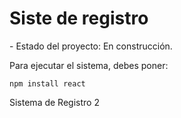 <h1>Siste de registro</h1>
- Estado del proyecto: En construcción.


Para ejecutar el sistema, debes poner: 

```npm install react```


Sistema de Registro 2
